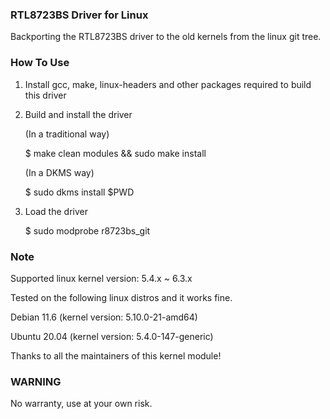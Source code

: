 ### RTL8723BS Driver for Linux

Backporting the RTL8723BS driver to the old kernels from the linux git tree.

### How To Use

1. Install gcc, make, linux-headers and other packages required to build this driver

2. Build and install the driver

   (In a traditional way)

	$ make clean modules && sudo make install

	(In a DKMS way)

	$ sudo dkms install $PWD

3. Load the driver

   $ sudo modprobe r8723bs_git

### Note

Supported linux kernel version: 5.4.x ~ 6.3.x

Tested on the following linux distros and it works fine.

Debian 11.6 (kernel version: 5.10.0-21-amd64)

Ubuntu 20.04 (kernel version: 5.4.0-147-generic)

Thanks to all the maintainers of this kernel module!

### WARNING

No warranty, use at your own risk.
